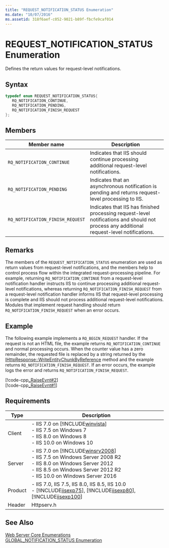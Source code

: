```yaml
---
title: "REQUEST_NOTIFICATION_STATUS Enumeration"
ms.date: "10/07/2016"
ms.assetid: 318f6aef-c052-9021-b89f-fbcfe9caf014
---
```

# REQUEST_NOTIFICATION_STATUS Enumeration
Defines the return values for request-level notifications.  
  
## Syntax  
  
```cpp  
typedef enum REQUEST_NOTIFICATION_STATUS{  
   RQ_NOTIFICATION_CONTINUE,  
   RQ_NOTIFICATION_PENDING,  
   RQ_NOTIFICATION_FINISH_REQUEST  
};  
```  
  
## Members  
  
|Member name|Description|  
|-----------------|-----------------|  
|`RQ_NOTIFICATION_CONTINUE`|Indicates that IIS should continue processing additional request-level notifications.|  
|`RQ_NOTIFICATION_PENDING`|Indicates that an asynchronous notification is pending and returns request-level processing to IIS.|  
|`RQ_NOTIFICATION_FINISH_REQUEST`|Indicates that IIS has finished processing request-level notifications and should not process any additional request-level notifications.|  
  
## Remarks  
 The members of the `REQUEST_NOTIFICATION_STATUS` enumeration are used as return values from request-level notifications, and the members help to control process flow within the integrated request-processing pipeline. For example, returning `RQ_NOTIFICATION_CONTINUE` from a request-level notification handler instructs IIS to continue processing additional request-level notifications, whereas returning `RQ_NOTIFICATION_FINISH_REQUEST` from a request-level notification handler informs IIS that request-level processing is complete and IIS should not process additional request-level notifications. Modules that implement request handling should return `RQ_NOTIFICATION_FINISH_REQUEST` when an error occurs.  
  
## Example  
 The following example implements a `RQ_BEGIN_REQUEST` handler. If the request is not an HTML file, the example returns `RQ_NOTIFICATION_CONTINUE` and normal processing occurs. When the counter value has a zero remainder, the requested file is replaced by a string returned by the [IHttpResponse::WriteEntityChunkByReference](../../web-development-reference/native-code-api-reference/ihttpresponse-writeentitychunkbyreference-method.md) method and the example returns `RQ_NOTIFICATION_FINISH_REQUEST`. If an error occurs, the example logs the error and returns `RQ_NOTIFICATION_FINISH_REQUEST`.  
  
 [!code-cpp[_RaiseEvnt#2](../../../samples/snippets/cpp/VS_Snippets_IIS/IIS7/_RaiseEvnt/cpp/IHttpResponseWriteEntityChunkByReference.cpp#2)]  
[!code-cpp[_RaiseEvnt#1](../../../samples/snippets/cpp/VS_Snippets_IIS/IIS7/_RaiseEvnt/cpp/IHttpResponseWriteEntityChunkByReference.cpp#1)]  
  
## Requirements  
  
|Type|Description|  
|----------|-----------------|  
|Client|-   IIS 7.0 on [!INCLUDE[winvista](../../wmi-provider/includes/winvista-md.md)]<br />-   IIS 7.5 on Windows 7<br />-   IIS 8.0 on Windows 8<br />-   IIS 10.0 on Windows 10|  
|Server|-   IIS 7.0 on [!INCLUDE[winsrv2008](../../wmi-provider/includes/winsrv2008-md.md)]<br />-   IIS 7.5 on Windows Server 2008 R2<br />-   IIS 8.0 on Windows Server 2012<br />-   IIS 8.5 on Windows Server 2012 R2<br />-   IIS 10.0 on Windows Server 2016|  
|Product|-   IIS 7.0, IIS 7.5, IIS 8.0, IIS 8.5, IIS 10.0<br />-   [!INCLUDE[iisexp75](../../web-development-reference/native-code-api-reference/includes/iisexp75-md.md)], [!INCLUDE[iisexp80](../../web-development-reference/native-code-api-reference/includes/iisexp80-md.md)], [!INCLUDE[iisexp100](../../web-development-reference/native-code-api-reference/includes/iisexp100-md.md)]|  
|Header|Httpserv.h|  
  
## See Also  
 [Web Server Core Enumerations](../../web-development-reference/native-code-api-reference/web-server-core-enumerations.md)   
 [GLOBAL_NOTIFICATION_STATUS Enumeration](../../web-development-reference/native-code-api-reference/global-notification-status-enumeration.md)
